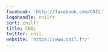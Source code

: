 ```yaml
---
facebook: 'http://facebook.com/CNIL'
logohandle: cnilfr
sort: cnilfr
title: CNIL
twitter: cnil
website: 'https://www.cnil.fr/'
---
```

